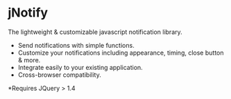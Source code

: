 # jNotify
The lightweight &amp; customizable javascript notification library.

- Send notifications with simple functions.
- Customize your notifications including appearance, timing, close button &amp; more.
- Integrate easily to your existing application.
- Cross-browser compatibility.

*Requires JQuery > 1.4
